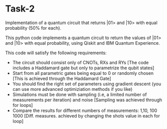 # Task-2
Implementation of a quantum circuit that returns |01> and |10> with equal probability (50% for each). 

This python code implements a quantum circuit to return the values of |01> and |10> with equal probability, using Qiskit and IBM Quantum Experience.

This code will satisfy the following requirements: 

- The circuit should consist only of CNOTs, RXs and RYs [The code includes a Haddamard gate but only to parametrize the qubit states]
- Start from all parametric gates being equal to 0 or randomly chosen [This is achieved through the Haddamard Gate]
- You should find the right set of parameters using gradient descent (you can use more advanced optimiziation methods if you like)
- Simulations must be done with sampling (i.e, a limited  number of measurements per iteration) and noise [Sampling was achieved through for loops]
- Compare the results for different numbers of measurements: 1,10, 100 1000 [Diff. measures. achieved by changing the shots value in each for loop]
